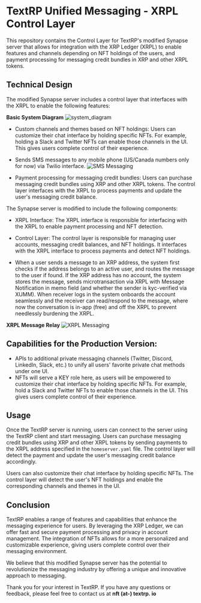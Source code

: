 # TextRP Unified Messaging - XRPL Control Layer

This repository contains the Control Layer for TextRP's modified Synapse server that allows for integration with the XRP Ledger (XRPL) to enable features and channels depending on NFT holdings of the users, and payment processing for messaging credit bundles in XRP and other XRPL tokens.

## Technical Design

The modified Synapse server includes a control layer that interfaces with the XRPL to enable the following features:

**Basic System Diagram**
![system_diagram](https://iili.io/HhoOcVs.md.png)

- Custom channels and themes based on NFT holdings: Users can customize their chat interface by holding specific NFTs. For example, holding a Slack and Twitter NFTs can enable those channels in the UI. This gives users complete control of their experience.

- Sends SMS messages to any mobile phone (US/Canada numbers only for now) via Twilio interface.
![SMS Messaging](https://iili.io/HhoezXe.png)

- Payment processing for messaging credit bundles: Users can purchase messaging credit bundles using XRP and other XRPL tokens. The control layer interfaces with the XRPL to process payments and update the user's messaging credit balance.

The Synapse server is modified to include the following components:

- XRPL Interface: The XRPL interface is responsible for interfacing with the XRPL to enable payment processing and NFT detection.

- Control Layer: The control layer is responsible for managing user accounts, messaging credit balances, and NFT holdings. It interfaces with the XRPL interface to process payments and detect NFT holdings.

- When a user sends a message to an XRP address, the system first checks if the address belongs to an active user, and routes the message to the user if found. If the XRP address has no account, the system stores the message, sends microtransaction via XRPL with Message Notification in memo field (and whether the sender is kyc-verified via XUMM). When receiver logs in the system onboards the account seamlessly and the receiver can read/respond to the message, where now the conversation is in-app (free) and off the XRPL to prevent needlessly burdening the XRPL.

**XRPL Message Relay**
![XRPL Messaging](https://iili.io/Hhoe6Yl.md.png)

## Capabilities for the Production Version:
- APIs to additional private messaging channels (Twitter, Discord, LinkedIn, Slack, etc.) to unify all users' favorite private chat methods under one UI.
- NFTs will serve a KEY role here, as users will be empowered to customize their chat interface by holding specific NFTs. For example, hold a Slack and Twitter NFTs to enable those channels in the UI. This gives users complete control of their experience.

## Usage

Once the TextRP server is running, users can connect to the server using the TextRP client and start messaging. Users can purchase messaging credit bundles using XRP and other XRPL tokens by sending payments to the XRPL address specified in the `homeserver.yaml` file. The control layer will detect the payment and update the user's messaging credit balance accordingly.

Users can also customize their chat interface by holding specific NFTs. The control layer will detect the user's NFT holdings and enable the corresponding channels and themes in the UI.

## Conclusion
TextRP enables a range of features and capabilities that enhance the messaging experience for users. By leveraging the XRP Ledger, we can offer fast and secure payment processing and privacy in account management. The integration of NFTs allows for a more personalized and customizable experience, giving users complete control over their messaging environment.

We believe that this modified Synapse server has the potential to revolutionize the messaging industry by offering a unique and innovative approach to messaging.

Thank you for your interest in TextRP. If you have any questions or feedback, please feel free to contact us at **nft (at-) textrp. io**
